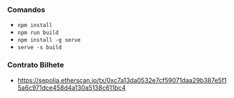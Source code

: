 ### Comandos

- `npm install`
- `npm run build`
- `npm install -g serve`
- `serve -s build`

### Contrato Bilhete

- https://sepolia.etherscan.io/tx/0xc7a13da0532e7cf59071daa29b387e5f15a6c971dce458d4a130a5138c611bc4